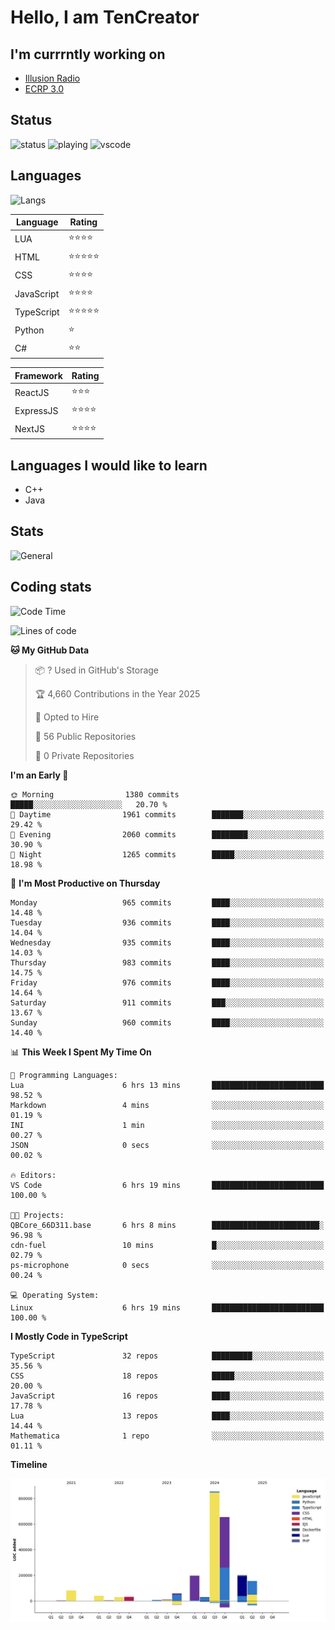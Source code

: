 # Hello, I am TenCreator

## I'm currrntly working on
- [Illusion Radio](https://illusionradio.co.uk/)
- [ECRP 3.0](http://github.com/Emerald-Coast-Roleplay/)

## Status
![status](https://api.statusbadges.me/badge/status/518334475038359555?simple=true&style=for-the-badge)
![playing](https://api.statusbadges.me/badge/playing/518334475038359555?style=for-the-badge)
![vscode](https://api.statusbadges.me/badge/vscode/518334475038359555?style=for-the-badge)

## Languages
![Langs](https://github-readme-stats.vercel.app/api/top-langs/?username=tencreator&layout=compact&theme=radical)


|Language|Rating|
|--------|------|
|LUA|⭐️⭐️⭐️⭐️|
|HTML|⭐️⭐️⭐️⭐️⭐️|
|CSS|⭐️⭐️⭐️⭐️|
|JavaScript|⭐️⭐️⭐️⭐️|
|TypeScript|⭐️⭐️⭐️⭐️⭐️|
|Python|⭐️|
|C#|⭐️⭐️ |

|Framework|Rating|
|--------|------|
|ReactJS|⭐️⭐️⭐|
|ExpressJS|⭐️⭐️⭐️⭐️|
|NextJS|⭐️⭐️⭐⭐️|

## Languages I would like to learn
- C++
- Java

## Stats
![General](https://github-readme-stats.vercel.app/api?username=tencreator&show_icons=true&theme=radical)

## Coding stats

<!--START_SECTION:waka-->
![Code Time](http://img.shields.io/badge/Code%20Time-645%20hrs%2027%20mins-blue)

![Lines of code](https://img.shields.io/badge/From%20Hello%20World%20I%27ve%20Written-2.4%20million%20lines%20of%20code-blue)

**🐱 My GitHub Data** 

> 📦 ? Used in GitHub's Storage 
 > 
> 🏆 4,660 Contributions in the Year 2025
 > 
> 💼 Opted to Hire
 > 
> 📜 56 Public Repositories 
 > 
> 🔑 0 Private Repositories 
 > 
**I'm an Early 🐤** 

```text
🌞 Morning                1380 commits        █████░░░░░░░░░░░░░░░░░░░░   20.70 % 
🌆 Daytime                1961 commits        ███████░░░░░░░░░░░░░░░░░░   29.42 % 
🌃 Evening                2060 commits        ████████░░░░░░░░░░░░░░░░░   30.90 % 
🌙 Night                  1265 commits        █████░░░░░░░░░░░░░░░░░░░░   18.98 % 
```
📅 **I'm Most Productive on Thursday** 

```text
Monday                   965 commits         ████░░░░░░░░░░░░░░░░░░░░░   14.48 % 
Tuesday                  936 commits         ████░░░░░░░░░░░░░░░░░░░░░   14.04 % 
Wednesday                935 commits         ████░░░░░░░░░░░░░░░░░░░░░   14.03 % 
Thursday                 983 commits         ████░░░░░░░░░░░░░░░░░░░░░   14.75 % 
Friday                   976 commits         ████░░░░░░░░░░░░░░░░░░░░░   14.64 % 
Saturday                 911 commits         ███░░░░░░░░░░░░░░░░░░░░░░   13.67 % 
Sunday                   960 commits         ████░░░░░░░░░░░░░░░░░░░░░   14.40 % 
```


📊 **This Week I Spent My Time On** 

```text
💬 Programming Languages: 
Lua                      6 hrs 13 mins       █████████████████████████   98.52 % 
Markdown                 4 mins              ░░░░░░░░░░░░░░░░░░░░░░░░░   01.19 % 
INI                      1 min               ░░░░░░░░░░░░░░░░░░░░░░░░░   00.27 % 
JSON                     0 secs              ░░░░░░░░░░░░░░░░░░░░░░░░░   00.02 % 

🔥 Editors: 
VS Code                  6 hrs 19 mins       █████████████████████████   100.00 % 

🐱‍💻 Projects: 
QBCore_66D311.base       6 hrs 8 mins        ████████████████████████░   96.98 % 
cdn-fuel                 10 mins             █░░░░░░░░░░░░░░░░░░░░░░░░   02.79 % 
ps-microphone            0 secs              ░░░░░░░░░░░░░░░░░░░░░░░░░   00.24 % 

💻 Operating System: 
Linux                    6 hrs 19 mins       █████████████████████████   100.00 % 
```

**I Mostly Code in TypeScript** 

```text
TypeScript               32 repos            █████████░░░░░░░░░░░░░░░░   35.56 % 
CSS                      18 repos            █████░░░░░░░░░░░░░░░░░░░░   20.00 % 
JavaScript               16 repos            ████░░░░░░░░░░░░░░░░░░░░░   17.78 % 
Lua                      13 repos            ████░░░░░░░░░░░░░░░░░░░░░   14.44 % 
Mathematica              1 repo              ░░░░░░░░░░░░░░░░░░░░░░░░░   01.11 % 
```



**Timeline**

![Lines of Code chart](https://raw.githubusercontent.com/tencreator/tencreator/main/assets/bar_graph.png)


<!--END_SECTION:waka-->
